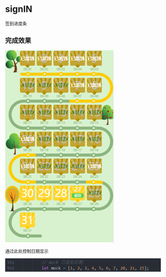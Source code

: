 # signIN
签到进度条

## 完成效果

![Image text](https://raw.githubusercontent.com/w3313003/signIN/master/img-info/pic.png)

通过此处控制日期显示

![Image text](https://raw.githubusercontent.com/w3313003/signIN/master/img-info/mock.png)

